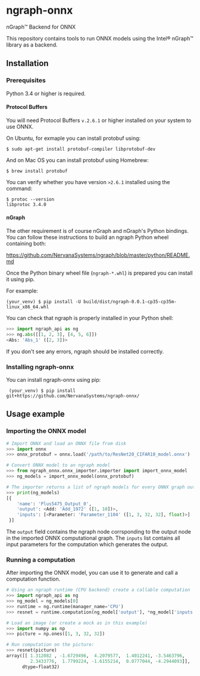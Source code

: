 # ngraph-onnx

nGraph™ Backend for ONNX

This repository contains tools to run ONNX models using the Intel® nGraph™ library as a backend.

## Installation

### Prerequisites

Python 3.4 or higher is required.

####  Protocol Buffers

You will need Protocol Buffers `v.2.6.1` or higher installed on your system to use ONNX.

On Ubuntu, for exmaple you can install protobuf using:

    $ sudo apt-get install protobuf-compiler libprotobuf-dev

And on Mac OS you can install protobuf using Homebrew:

    $ brew install protobuf


You can verify whether you have version `>2.6.1` installed using the command:

    $ protoc --version
    libprotoc 3.4.0


#### nGraph

The other requirement is of course nGraph and nGraph's Python bindings.
You can follow these instructions to build an ngraph Python wheel containing both:

https://github.com/NervanaSystems/ngraph/blob/master/python/README.md


Once the Python binary wheel file (`ngraph-*.whl`) is prepared you can install it using pip.

For example:

    (your_venv) $ pip install -U build/dist/ngraph-0.0.1-cp35-cp35m-linux_x86_64.whl

You can check that ngraph is properly installed in your Python shell:

```python
>>> import ngraph_api as ng
>>> ng.abs([[1, 2, 3], [4, 5, 6]])
<Abs: 'Abs_1' ([2, 3])>
```

If you don't see any errors, ngraph should be installed correctly.


### Installing ngraph-onnx

You can install ngraph-onnx using pip:

     (your_venv) $ pip install git+https://github.com/NervanaSystems/ngraph-onnx/


## Usage example

### Importing the ONNX model

```python
# Import ONNX and load an ONNX file from disk
>>> import onnx
>>> onnx_protobuf = onnx.load('/path/to/ResNet20_CIFAR10_model.onnx')

# Convert ONNX model to an ngraph model
>>> from ngraph_onnx.onnx_importer.importer import import_onnx_model
>>> ng_models = import_onnx_model(onnx_protobuf)

# The importer returns a list of ngraph models for every ONNX graph output:
>>> print(ng_models)
[{
    'name': 'Plus5475_Output_0',
    'output': <Add: 'Add_1972' ([1, 10])>,
    'inputs': [<Parameter: 'Parameter_1104' ([1, 3, 32, 32], float)>]
 }]
```

The `output` field contains the ngraph node corrsponding to the output node in the imported ONNX computational graph.
The `inputs` list contains all input parameters for the computation which generates the output.

### Running a computation

After importing the ONNX model, you can use it to generate and call a computation function.

```python
# Using an ngraph runtime (CPU backend) create a callable computation
>>> import ngraph_api as ng
>>> ng_model = ng_models[0]
>>> runtime = ng.runtime(manager_name='CPU')
>>> resnet = runtime.computation(ng_model['output'], *ng_model['inputs'])

# Load an image (or create a mock as in this example)
>>> import numpy as np
>>> picture = np.ones([1, 3, 32, 32])

# Run computation on the picture:
>>> resnet(picture)
array([[ 1.312082 , -1.6729496,  4.2079577,  1.4012241, -3.5463796,
         2.3433776,  1.7799224, -1.6155214,  0.0777044, -4.2944093]],
      dtype=float32)
```

